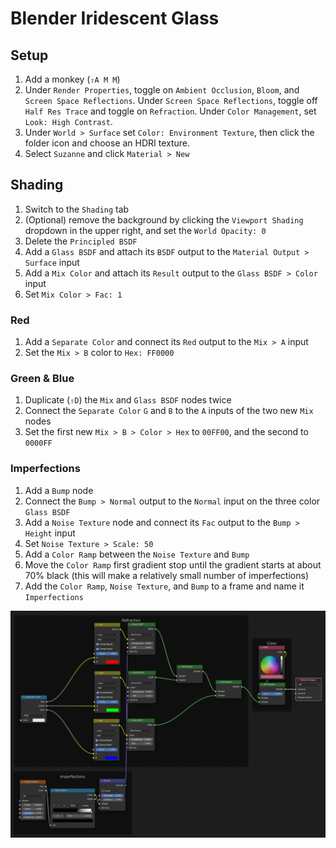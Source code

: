 # Blender Iridescent Glass

## Setup

1. Add a monkey (`⇧A M M`)
2. Under `Render Properties`, toggle on `Ambient Occlusion`, `Bloom`, and `Screen Space Reflections`. Under `Screen Space Reflections`, toggle off `Half Res Trace` and toggle on `Refraction`. Under `Color Management`, set `Look: High Contrast`.
3. Under `World > Surface` set `Color: Environment Texture`, then click the folder icon and choose an HDRI texture.
4. Select `Suzanne` and click `Material > New`

## Shading

1. Switch to the `Shading` tab
2. (Optional) remove the background by clicking the `Viewport Shading` dropdown in the upper right, and set the `World Opacity: 0`
3. Delete the `Principled BSDF`
4. Add a `Glass BSDF` and attach its `BSDF` output to the `Material Output > Surface` input
5. Add a `Mix Color` and attach its `Result` output to the `Glass BSDF > Color` input
6. Set `Mix Color > Fac: 1`

### Red

1. Add a `Separate Color` and connect its `Red` output to the `Mix > A` input
2. Set the `Mix > B` color to `Hex: FF0000`

### Green & Blue

1. Duplicate (`⇧D`) the `Mix` and `Glass BSDF` nodes twice
2. Connect the `Separate Color` `G` and `B` to the `A` inputs of the two new `Mix` nodes
3. Set the first new `Mix > B > Color > Hex` to `00FF00`, and the second to `0000FF`

### Imperfections

1. Add a `Bump` node
2. Connect the `Bump > Normal` output to the `Normal` input on the three color `Glass BSDF`
3. Add a `Noise Texture` node and connect its `Fac` output to the `Bump > Height` input
4. Set `Noise Texture > Scale: 50`
5. Add a `Color Ramp` between the `Noise Texture` and `Bump`
6. Move the `Color Ramp` first gradient stop until the gradient starts at about 70% black (this will make a relatively small number of imperfections)
7. Add the `Color Ramp`, `Noise Texture`, and `Bump` to a frame and name it `Imperfections`

![Iridescent Glass Nodes](assets/blender-tutorials-iridescent-glass-nodes.png)